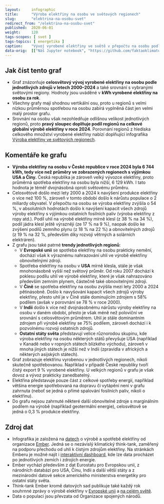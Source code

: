 ```yaml
---
layout:     infographic
title:      "Výroba elektřiny na osobu ve světových regionech"
slug:       "elektrina-na-osobu-svet"
redirect_from: "/elektrina-na-osobu-svet"
published:  2020-06-01
weight:     120
tags-scopes: [ svet ]
tags-topics: [ energetika ]
caption:    "Vývoj vyrobené elektřiny ve světě v přepočtu na osobu podle jednotlivých zdrojů v letech 2000–2024, včetně údajů pro hlavní světové regiony. Hodnoty jsou uváděné v kWh na osobu za rok."
data-orig:  [["Náš Jupyter notebook", "https://github.com/faktaoklimatu/data-analysis/blob/master/notebooks/electricity-generation-world-regions.ipynb"], ["Ember (výroba a spotřeba elektřiny)", "https://ember-energy.org/data/yearly-electricity-data/"], ["OSN (populace)", "https://population.un.org/wpp/assets/Excel%20Files/1_Indicator%20(Standard)/EXCEL_FILES/1_General/WPP2024_GEN_F01_DEMOGRAPHIC_INDICATORS_COMPACT.xlsx"]]
---
```


## Jak číst tento graf

* Graf znázorňuje **celosvětový vývoj vyrobené elektřiny na osobu podle jednotlivých zdrojů v letech 2000–2024** a také srovnání s vybranými světovými regiony. Hodnoty jsou uváděné v **<glossary id="w">kWh</glossary> vyrobené elektřiny na osobu za rok**.
* Všechny grafy mají shodnou vertikální osu, proto u regionů s velmi nízkou průměrnou spotřebou na osobu zabírá vyplněná část jen velmi malý prostor grafu.
* Srovnání na osobu však nezohledňuje odlišnou velikost jednotlivých regionů, proto **pravý sloupec doplňuje podíl regionů na celkové globální výrobě elektřiny v roce 2024**. Porovnání regionů z hlediska celkového množství vyrobené elektřiny nabízí doplňující infografika [Výroba elektřiny ve světových regionech](/infografiky/elektrina-na-osobu-svet).

## Komentáře ke grafu

* **Výroba elektřiny na osobu v České republice v roce 2024 byla 6 744 kWh, tedy více než průměry ve zobrazených regionech s výjimkou USA a Číny.** Česká republika je zároveň velký vývozce elektřiny, proto průměrná spotřeba elektřiny na osobu byla nižší, 6 129 kWh. I tato hodnota je téměř dvojnásobná oproti světovému průměru.
* Celosvětově došlo mezi lety 2000 a 2024 k navýšení produkce elektřiny o více než 100 %, zároveň v tomto období došlo k nárůstu populace o 2 miliardy obyvatel. V přepočtu na osobu se výroba elektřiny zvýšila o 54 %, v absolutních hodnotách došlo k navýšení kapacit všech zdrojů výroby elektřiny s výjimkou ostatních fosilních paliv (výroba elektřiny z ropy atd.). Podíl uhlí na výrobě elektřiny mírně klesl (z 38 % na 34 %), podíl jádra klesl ještě výrazněji (ze 17 % na 9 %), naopak došlo ke zvýšení podílů zemního plynu (z 18 % na 22 %) a obnovitelných zdrojů (z 19 % na 32 %, především díky rozvoji větrných a solárních elektráren).
* Z grafu jsou také patrné **trendy jednotlivých regionů**:
  * V **Evropské unii** se spotřeba elektřiny na osobu prakticky nemění, dochází však k výraznému nahrazování uhlí ve výrobě elektřiny obnovitelnými zdroji.
  * Spotřeba elektřiny na osobu v **USA** mírně klesla, stále je však mnohonásobně vyšší než světový průměr. Od roku 2007 dochází k poklesu podílu uhlí ve výrobě elektřiny, které je však nahrazováno především zemním plynem, částečně také obnovitelnými zdroji.
  * V **Číně** se spotřeba elektřiny na osobu zvýšila mezi lety 2000 a 2024 pětinásobně. Došlo k navyšování kapacit všech zdrojů výroby elektřiny, přesto uhlí je v Číně stále dominujícím zdrojem s 58% podílem (avšak v porovnání se 78 % v roce 2000).
  * V **Indii** došlo k více než dvojnásobnému nárůstu výroby elektřiny na osobu v daném období, přesto je však méně než poloviční ve srovnání s celosvětovým průměrem. Uhlí je stále dominantním zdrojem při výrobě elektřiny se 75% podílem, zároveň dochází i k pozvolnému rozvoji ostatních zdrojů.
  * **Ostatní státy světa** představují velice různorodou skupinu, kde výroba elektřiny na osobu některých států převyšuje USA (například v Kanadě nebo v ropných státech blízkého východu), zároveň v mnoha jiných státech je nižší než v Indii (zpravidla v afrických a některých asijských státech).
* Graf zobrazuje elektřinu vyrobenou v jednotlivých regionech, nikoli skutečně spotřebovanou. Například v případě České republiky tvoří čistý export 9 % vyrobené elektřiny. U velkých regionů v grafu je však dovoz a vývoz prakticky zanedbatelný.
* Elektřina představuje pouze část z celkové spotřeby energií, například většina energie spotřebovaná na dopravu či vytápění není v grafu zahrnuta (neboť se jedná o přímé spalování fosilních paliv, nikoli o elektřinu).
* Do grafu nejsou zahrnuté některé další obnovitelné zdroje s marginálním podílem na výrobě (například geotermální energie), celosvětově se jedná o 0,3 % produkce elektřiny.

## Zdroj dat

* Infografika je založená na [datech](https://ember-energy.org/data/yearly-electricity-data/) o výrobě a spotřebě elektřiny od organizace [Ember](https://ember-climate.org/). Jedná se o nezávislý klimatický think-tank, zaměřený na podporu přechodu od uhlí k čistým zdrojům elektřiny. Na stránkách Emberu je možné najít i [interaktivní dashboard](https://ember-energy.org/data/electricity-data-explorer/), kde lze data procházet po jednotlivých zemích i zdrojích energie.
* Ember vychází především z dat Eurostatu pro Evropskou unii, z národních databází pro USA, Čínu, Indii a další větší státy a z mezinárodní datové sekce amerického ministerstva energetiky pro ostatní státy světa.
* Think-tank Ember kromě datových sad publikuje také každý rok souhrnné zprávy o výrobě elektřiny v [Evropské unii](https://ember-climate.org/insights/research/european-electricity-review-2025/) a [na celém světě](https://ember-energy.org/latest-insights/global-electricity-review-2025/).
* Data o populaci jsou převzata od Organizace spojených národů.
